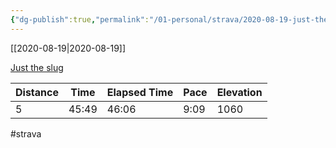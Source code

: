 ```yaml
---
{"dg-publish":true,"permalink":"/01-personal/strava/2020-08-19-just-the-slug/"}
---
```



[[2020-08-19\|2020-08-19]]

[Just the slug](https://www.strava.com/activities/3937783992)

| Distance | Time  | Elapsed Time | Pace | Elevation |
| -------- | ----- | ------------ | ---- | --------- |
| 5        | 45:49 | 46:06        | 9:09 | 1060      |




#strava
